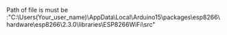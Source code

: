 Path of file is must be :"C:\Users(Your_user_name)\AppData\Local\Arduino15\packages\esp8266\hardware\esp8266\2.3.0\libraries\ESP8266WiFi\src"
